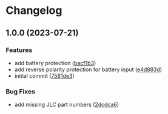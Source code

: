 # Changelog

## 1.0.0 (2023-07-21)


### Features

* add battery protection ([bacf1b3](https://github.com/Qeteshpony/AC-Controller/commit/bacf1b3847ffae33973738c76fd87cd7fe99a982))
* add reverse polarity protection for battery input ([e4d883d](https://github.com/Qeteshpony/AC-Controller/commit/e4d883dde2a0d5db8c5e74c48428e906f7912c86))
* initial commit ([7581de3](https://github.com/Qeteshpony/AC-Controller/commit/7581de320ac0e4daabf59f4a8b7881be41da7255))


### Bug Fixes

* add missing JLC part numbers ([2dcdca6](https://github.com/Qeteshpony/AC-Controller/commit/2dcdca6cb2afa226be83c4eeac61c9e839ad276b))
